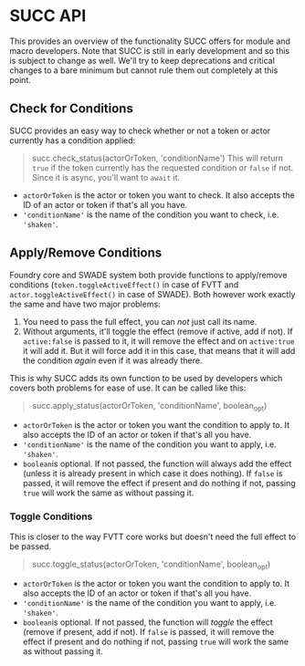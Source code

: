 # SUCC API
This provides an overview of the functionality SUCC offers for module and macro developers. Note that SUCC is still in early development and so this is subject to change as well. We'll try to keep deprecations and critical changes to a bare minimum but cannot rule them out completely at this point.

## Check for Conditions
SUCC provides an easy way to check whether or not a token or actor currently has a condition applied:
> succ.check_status(actorOrToken, 'conditionName')
This will return `true` if the token currently has the requested condition or `false` if not. Since it is async, you'll want to `await` it.
- `actorOrToken` is the actor or token you want to check. It also accepts the ID of an actor or token if that's all you have.
- `'conditionName'` is the name of the condition you want to check, i.e. `'shaken'`.

## Apply/Remove Conditions
Foundry core and SWADE system both provide functions to apply/remove conditions (`token.toggleActiveEffect()` in case of FVTT and `actor.toggleActiveEffect()` in case of SWADE). Both however work exactly the same and have two major problems:
1. You need to pass the full effect, you can *not* just call its name.
2. Without arguments, it'll toggle the effect (remove if active, add if not). If `active:false` is passed to it, it will remove the effect and on `active:true` it will add it. But it will force add it in this case, that means that it will add the condition *again* even if it was already there.

This is why SUCC adds its own function to be used by developers which covers both problems for ease of use. It can be called like this:
> succ.apply_status(actorOrToken, 'conditionName', boolean<sub>opt</sub>)
- `actorOrToken` is the actor or token you want the condition to apply to. It also accepts the ID of an actor or token if that's all you have.
- `'conditionName'` is the name of the condition you want to apply, i.e. `'shaken'`.
- `boolean`is optional. If not passed, the function will always add the effect (unless it is already present in which case it does nothing). If `false` is passed, it will remove the effect if present and do nothing if not, passing `true` will work the same as without passing it.

### Toggle Conditions
This is closer to the way FVTT core works but doesn't need the full effect to be passed.
> succ.toggle_status(actorOrToken, 'conditionName', boolean<sub>opt</sub>)
- `actorOrToken` is the actor or token you want the condition to apply to. It also accepts the ID of an actor or token if that's all you have.
- `'conditionName'` is the name of the condition you want to apply, i.e. `'shaken'`.
- `boolean`is optional. If not passed, the function will *toggle* the effect (remove if present, add if not). If `false` is passed, it will remove the effect if present and do nothing if not, passing `true` will work the same as without passing it.